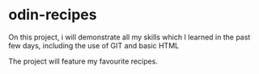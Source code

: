 # odin-recipes

On this project, i will demonstrate all my skills which I learned in the past few days, including the use of GIT and basic HTML

The project will feature my favourite recipes.